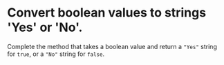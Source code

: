 # Convert boolean values to strings 'Yes' or 'No'.

Complete the method that takes a boolean value and return a ```"Yes"``` string for ```true```, or a ```"No"``` string for ```false```.
